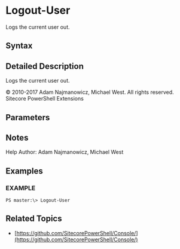 # Logout-User

Logs the current user out.

## Syntax

## Detailed Description

Logs the current user out.

© 2010-2017 Adam Najmanowicz, Michael West. All rights reserved. Sitecore PowerShell Extensions

## Parameters

## Notes

Help Author: Adam Najmanowicz, Michael West

## Examples

### EXAMPLE

```text
PS master:\> Logout-User
```

## Related Topics

* [https://github.com/SitecorePowerShell/Console/](https://github.com/SitecorePowerShell/Console/) 

